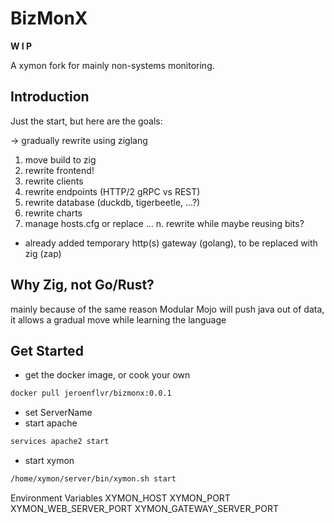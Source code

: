 # BizMonX

**W I P**

A xymon fork for mainly non-systems monitoring.

## Introduction

Just the start, but here are the goals:

-> gradually rewrite using ziglang

1. move build to zig
2. rewrite frontend! 
3. rewrite clients
4. rewrite endpoints (HTTP/2 gRPC vs REST)
5. rewrite database (duckdb, tigerbeetle, ...?)
6. rewrite charts
7. manage hosts.cfg or replace
...
n. rewrite while maybe reusing bits?


+ already added temporary http(s) gateway (golang), to be replaced with zig (zap)


## Why Zig, not Go/Rust?
mainly because of the same reason Modular Mojo will push java out of data, it allows a gradual 
move while learning the language


## Get Started
- get the docker image, or cook your own
```bash 
docker pull jeroenflvr/bizmonx:0.0.1
```
- set ServerName
- start apache
```bash
services apache2 start
```
- start xymon
```bash
/home/xymon/server/bin/xymon.sh start
```

Environment Variables
XYMON_HOST
XYMON_PORT
XYMON_WEB_SERVER_PORT
XYMON_GATEWAY_SERVER_PORT
